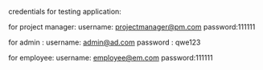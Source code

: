 credentials for testing application:

for project manager: username: projectmanager@pm.com
                     password:111111

for admin : username: admin@ad.com
            password : qwe123

for employee:  username: employee@em.com
               password:111111
